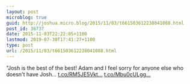 ```yaml
---
layout: post
microblog: true
guid: http://joshua.micro.blog/2015/11/03/t661503612238041088.html
post_id: 36737
date: 2015-11-03T22:22:05+1100
lastmod: 2019-07-30T17:41:27+1100
type: post
url: /2015/11/03/t661503612238041088.html
---
```

"Josh is the best of the best! Adam and I feel sorry for anyone else who doesn't have Josh… [t.co/RM5JE5Vkt...](https://t.co/RM5JE5Vktk) [t.co/Mbu0cULgg...](https://t.co/Mbu0cULgge)
